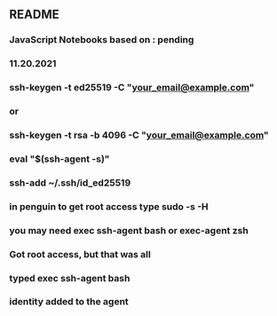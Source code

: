 ## README
### JavaScript Notebooks based on : pending
### 11.20.2021
### ssh-keygen -t ed25519 -C "your_email@example.com"
### or
### ssh-keygen -t rsa -b 4096 -C "your_email@example.com"
### eval "$(ssh-agent -s)"
### ssh-add ~/.ssh/id_ed25519
### in penguin to get root access type sudo -s -H
### you may need exec ssh-agent bash or exec-agent zsh
### Got root access, but that was all
### typed exec ssh-agent bash
### identity added to the agent
